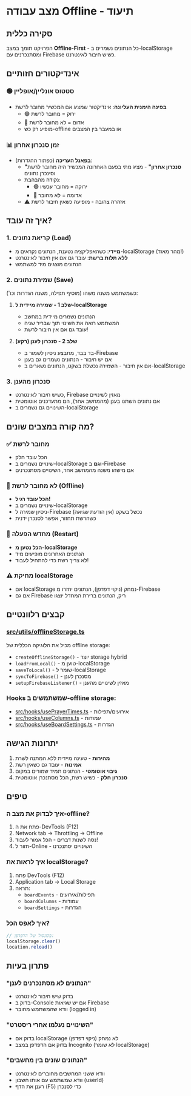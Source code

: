 # מצב עבודה Offline - תיעוד

## סקירה כללית

הפרויקט תומך במצב **Offline-First** - כל הנתונים נשמרים ב-localStorage ומסתנכרנים עם Firebase כשיש חיבור לאינטרנט.

## אינדיקטורים חזותיים

### 🟢 סטטוס אונליין/אופליין
- **בפינה הימנית העליונה**: אינדיקטור שמציג אם המכשיר מחובר לרשת
  - 🟢 ירוק = מחובר לרשת
  - 🔴 אדום = לא מחובר לרשת
  - מופיע רק כש-offline או במעבר בין המצבים

### 📊 זמן סנכרון אחרון
- **בפאנל העריכה** (כפתור ההגדרות):
  - **"סנכרון אחרון"** - מציג מתי בפעם האחרונה המכשיר היה מחובר לרשת וסינכרן נתונים
  - נקודה מהבהבת:
    - 🟢 ירוקה = מחובר עכשיו
    - 🔴 אדומה = לא מחובר
  - ⚠️ אזהרה צהובה - מופיעה כשאין חיבור לרשת

## איך זה עובד?

### 1. קריאת נתונים (Load)
- **מיידי**: כשהאפליקציה נטענת, הנתונים נקראים מ-localStorage (מהר מאוד!)
- **ללא תלות ברשת**: עובד גם אם אין חיבור לאינטרנט
- הנתונים מוצגים מיד למשתמש

### 2. שמירת נתונים (Save)
כשמשתמש משנה משהו (מוסיף תפילה, משנה הגדרות וכו'):

1. **שלב 1 - שמירה מיידית ל-localStorage**
   - הנתונים נשמרים מיידית במחשב
   - המשתמש רואה את השינוי תוך שבריר שניה
   - עובד גם אם אין חיבור לרשת!

2. **שלב 2 - סנכרון לענן (רקע)**
   - בד בבד, מתבצע ניסיון לשמור ב-Firebase
   - אם יש חיבור - הנתונים נשמרים גם בענן
   - אם אין חיבור - השמירה נכשלת בשקט, הנתונים נשארים ב-localStorage

### 3. סנכרון מהענן
- כשיש חיבור לאינטרנט, Firebase מאזין לשינויים
- אם נתונים השתנו בענן (מהמחשב אחר), הם מתעדכנים אוטומטית
- השינויים גם נשמרים ב-localStorage

## מה קורה במצבים שונים?

### ✅ מחובר לרשת
- הכל עובד חלק
- שינויים נשמרים ב-localStorage **וגם** ב-Firebase
- אם מישהו משנה מהמחשב אחר, השינויים מסתנכרנים

### 🔌 לא מחובר לרשת (Offline)
- **הכל עובד רגיל!**
- שינויים נשמרים ב-localStorage
- ניסיון שמירה ל-Firebase נכשל בשקט (אין הודעת שגיאה)
- כשהרשת תחזור, אפשר לסנכרן ידנית

### 🔄 מחדש הפעלה (Restart)
- **הכל נטען מ-localStorage**
- הנתונים האחרונים מופיעים מיד
- לא צריך רשת כדי להתחיל לעבוד!

### ⚠️ מחיקת localStorage
- אם localStorage נמחק (ניקוי דפדפן), הנתונים יחזרו מ-Firebase
- אם גם Firebase ריק, הנתונים ברירת המחדל יוצגו

## קבצים רלוונטיים

### [src/utils/offlineStorage.ts](src/utils/offlineStorage.ts)
מכיל את הלוגיקה הכללית של offline storage:
- `createOfflineStorage()` - יוצר storage hybrid
- `loadFromLocal()` - טוען מ-localStorage
- `saveToLocal()` - שומר ל-localStorage
- `syncToFirebase()` - מסנכרן לענן
- `setupFirebaseListener()` - מאזין לשינויים מהענן

### Hooks שמשתמשים ב-offline storage:
- [src/hooks/usePrayerTimes.ts](src/hooks/usePrayerTimes.ts) - אירועים/תפילות
- [src/hooks/useColumns.ts](src/hooks/useColumns.ts) - עמודות
- [src/hooks/useBoardSettings.ts](src/hooks/useBoardSettings.ts) - הגדרות

## יתרונות הגישה

1. **מהירות** - טעינה מיידית ללא המתנה לשרת
2. **אמינות** - עובד גם כשאין רשת
3. **גיבוי אוטומטי** - הנתונים תמיד שמורים במקום
4. **סנכרון חלק** - כשיש רשת, הכל מסתנכרן אוטומטית

## טיפים

### איך לבדוק את מצב ה-offline?
1. פתח את ה-DevTools (F12)
2. Network tab → Throttling → Offline
3. נסה לשנות דברים - הכל אמור לעבוד!
4. חזור ל-Online - השינויים יסתנכרנו

### איך לראות את localStorage?
1. פתח DevTools (F12)
2. Application tab → Local Storage
3. תראה:
   - `boardEvents` - תפילות/אירועים
   - `boardColumns` - עמודות
   - `boardSettings` - הגדרות

### איך לאפס הכל?
```javascript
// בקונסול של הדפדפן:
localStorage.clear()
location.reload()
```

## פתרון בעיות

### "הנתונים לא מסתנכרנים לענן"
- בדוק שיש חיבור לאינטרנט
- בדוק ב-Console אם יש שגיאות Firebase
- וודא שהמשתמש מחובר (logged in)

### "השינויים נעלמו אחרי ריסטרט"
- בדוק אם localStorage לא נמחק (ניקוי דפדפן)
- בדוק אם הדפדפן במצב Incognito (לא שומר localStorage)

### "הנתונים שונים בין מחשבים"
- וודא ששני המחשבים מחוברים לאינטרנט
- וודא שמשתמש עם אותו חשבון (userId)
- רענן את הדף (F5) כדי לסנכרן
